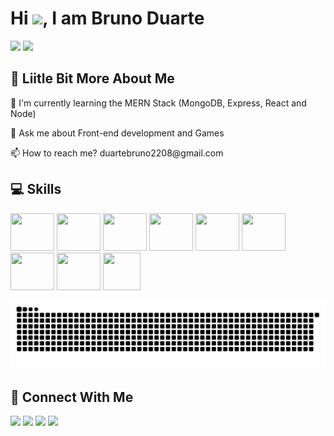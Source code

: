 
<h1 > Hi <img src="https://media.giphy.com/media/hvRJCLFzcasrR4ia7z/giphy.gif" width="25px">, I am Bruno Duarte</h1>

<p><img height="180em" src="https://github-readme-stats.vercel.app/api?username=bduarte10&show_icons=true&theme=tokyonight"> <img height="180em" src="https://github-readme-stats.vercel.app/api/top-langs/?username=bduarte10&theme=tokyonight&layout=compact"><p>


## 💫 Liitle Bit More About Me
<p>🌱 I'm currently learning the MERN Stack (MongoDB, Express, React and Node)</p>
<p>💬 Ask me about Front-end development and Games</p>
<p>📫 How to reach me? duartebruno2208@gmail.com</p>

## 💻 Skills
<p>
  
<img height="60" width="70" src="https://cdn.jsdelivr.net/gh/devicons/devicon/icons/react/react-original-wordmark.svg" />
<img height="60" width="70" src="https://cdn.jsdelivr.net/gh/devicons/devicon/icons/typescript/typescript-original.svg" />       
<img height="60" width="70" src="https://cdn.jsdelivr.net/gh/devicons/devicon/icons/javascript/javascript-original.svg" />
<img height="60" width="70" src="https://cdn.jsdelivr.net/gh/devicons/devicon/icons/html5/html5-original.svg" />
<img height="60" width="70" src="https://cdn.jsdelivr.net/gh/devicons/devicon/icons/css3/css3-original.svg" />
<img height="60" width="70" src="https://cdn.jsdelivr.net/gh/devicons/devicon/icons/tailwindcss/tailwindcss-plain.svg" />
<img height="60" width="70" src="https://cdn.jsdelivr.net/gh/devicons/devicon/icons/nodejs/nodejs-original.svg" />
<img height="60" width="70" src="https://cdn.jsdelivr.net/gh/devicons/devicon/icons/express/express-original.svg" />      
<img height="60" width="60" src="https://cdn.jsdelivr.net/gh/devicons/devicon/icons/mongodb/mongodb-original.svg" />

</p>

![snake gif](https://github.com/bduarte10/bduarte10/blob/output/github-contribution-grid-snake.svg)

## 👥 Connect With Me
<p>
<a href="https://linkedin.com/in/bduarte10"><img src="https://img.shields.io/badge/linkedin-%230077B5.svg?style=for-the-badge&logo=linkedin&logoColor=white" style="margin-bottom: 4px;" height="30px" target="_blank"></a>
<a href="https://twitter.com/bduarte_10"><img src="https://img.shields.io/badge/Twitter-%231DA1F2.svg?style=for-the-badge&logo=Twitter&logoColor=white" style="margin-bottom: 4px;" height="30px" target="_blank"></a>
<a href="https://www.instagram.com/bduarte.10"><img src="https://img.shields.io/badge/Instagram-%23E4405F.svg?style=for-the-badge&logo=Instagram&logoColor=white" style="margin-bottom: 4px;" height="30px" target="_blank"></a>
<a href="https://codepen.io/bduarte10"><img src="https://img.shields.io/badge/Codepen-000000?style=for-the-badge&logo=codepen&logoColor=white" style="margin-bottom: 4px;" height="30px" target="_blank"></a>
</p>








  


